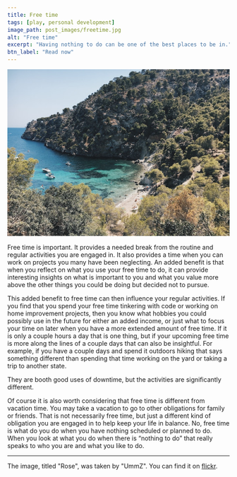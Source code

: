 ```yaml
---
title: Free time
tags: [play, personal development]
image_path: post_images/freetime.jpg
alt: "Free time"
excerpt: "Having nothing to do can be one of the best places to be in."
btn_label: "Read now"
---
```

![freetime][image]

Free time is important. It provides a needed break from the routine and regular activities you are engaged in. It also provides a time when you can work on projects you many have been neglecting. An added benefit is that when you reflect on what you use your free time to do, it can provide interesting insights on what is important to you and what you value more above the other things you could be doing but decided not to pursue.

This added benefit to free time can then influence your regular activities. If you find that you spend your free time tinkering with code or working on home improvement projects, then you know what hobbies you could possibly use in the future for either an added income, or just what to focus your time on later when you have a more extended amount of free time. If it is only a couple hours a day that is one thing, but if your upcoming free time is more along the lines of a couple days that can also be insightful. For example, if you have a couple days and spend it outdoors hiking that says something different than spending that time working on the yard or taking a trip to another state. 

They are booth good uses of downtime, but the activities are significantly different.

Of course it is also worth considering that free time is different from vacation time. You may take a vacation to go to other obligations for family or friends. That is not necessarily free time, but just a different kind of obligation you are engaged in to help keep your life in balance. No, free time is what do you do when you have nothing scheduled or planned to do. When you look at what you do when there is “nothing to do” that really speaks to who you are and what you like to do.

---
The image, titled "Rose", was taken by "UmmZ". You can find it on [flickr][flickr].

[image]: /images/post_images/freetime.jpg
[flickr]: https://www.flickr.com/photos/34143066@N08/3825748813
